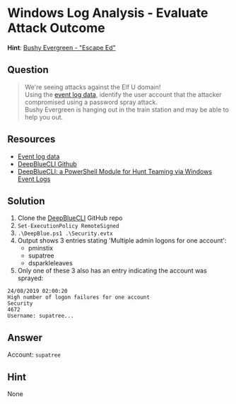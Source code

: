 # Windows Log Analysis - Evaluate Attack Outcome
**Hint**: [Bushy Evergreen - "Escape Ed"](../hints/h3.md)

## Question
> We're seeing attacks against the Elf U domain!  
> Using the [event log data](https://downloads.elfu.org/Security.evtx.zip), identify the user account that the attacker compromised using a password spray attack.  
> Bushy Evergreen is hanging out in the train station and may be able to help you out.

## Resources
- [Event log data](https://downloads.elfu.org/Security.evtx.zip)
- [DeepBlueCLI Github](https://github.com/sans-blue-team/DeepBlueCLI)
- [DeepBlueCLI: a PowerShell Module for Hunt Teaming via Windows Event Logs](https://www.ericconrad.com/2016/09/deepbluecli-powershell-module-for-hunt.html)

## Solution
1. Clone the [DeepBlueCLI](https://github.com/sans-blue-team/DeepBlueCLI) GitHub repo
2. `Set-ExecutionPolicy RemoteSigned`
3. `.\DeepBlue.ps1 .\Security.evtx`
4. Output shows 3 entries stating 'Multiple admin logons for one account':
   - pminstix
   - supatree
   - dsparkleleaves
5. Only one of these 3 also has an entry indicating the account was sprayed:
   
```shell
24/08/2019 02:00:20
High number of logon failures for one account
Security
4672
Username: supatree...
```

## Answer
Account: `supatree`

## Hint
None
